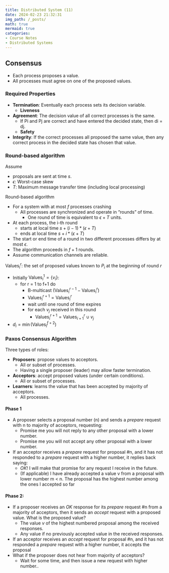 ```yaml
---
title: Distributed System (11)
date: 2024-02-23 21:32:31
img_path: /_posts/
math: true
mermaid: true
categories:
- Course Notes
- Distributed Systems
---
```


## Consensus

- Each process proposes a value.
- All processes must agree on one of the proposed values.

### Required Properties

- **Termination**: Eventually each process sets its decision variable.
  - **Liveness**
- **Agreement**: The decision value of all correct processes is the same.
  - If Pi and Pj are correct and have entered the decided state, then di = dj.
  - **Safety**
- **Integrity**: If the correct processes all proposed the same value, then any correct process in the decided state has chosen that value.

### Round-based algorithm

Assume

- proposals are sent at time $s$.
- $\epsilon$: Worst-case skew
- $T$: Maximum message transfer time (including local processing)

Round-based algorithm

- For a system with at most $f$ processes crashing
  - All processes are synchronized and operate in “rounds” of time.
    - One round of time is equivalent to $\epsilon + T$ units.
- At each process, the i-th round
  - starts at local time $s + (i -1)*(\epsilon + T)$
  - ends at local time $s + i*(\epsilon + T)$
- The start or end time of a round in two different processes differs by at most $\epsilon$.
- The algorithm proceeds in $f+1$ rounds.
- Assume communication channels are reliable.

$\text{Values}_{i}^{r}$: the set of proposed values known to $P_i$ at the beginning of round $r$

- Initially $\text{Values}_{i}^{1} = \{v_i\}$:
  - for r = 1 to f+1 do
    - B-multicast $(\text{Values}_{i}^{r-1} - \text{Values}_{i}^{r})$
    - $\text{Values}_{i}^{r+1} = \text{Values}_{i}^{r}$
    - wait until one round of time expires
    - for each $v_j$ received in this round
      - $\text{Values}_{i}^{r+1} = \text{Values}_{i+1}^{r} \cup v_j$
- $d_i = \min(\text{Values}_{i}^{f+2})$

### Paxos Consensus Algorithm

Three types of roles:

- **Proposers**: propose values to acceptors.
  - All or subset of processes.
  - Having a single proposer (leader) may allow faster termination.
- **Acceptors**: accept proposed values (under certain conditions).
  - All or subset of processes.
- **Learners**: learns the value that has been accepted by majority of acceptors.
  - All processes. 

<!-- #### Try 1: Single Phase

- A proposer multicasts its proposed value to a large enough set (larger than majority) of acceptors.
- An acceptor accepts the first proposed value it receives.
- If majority of acceptors have accepted the same value v, then v is the decided value.  -->

#### Phase 1

- A proposer selects a proposal number (n) and sends a *prepare*
request with n to majority of acceptors, requesting:
  - Promise me you will not reply to any other proposal with a lower
number.
  - Promise me you will not accept any other proposal with a lower
number.
- If an acceptor receives a *prepare* request for proposal #n, and it
has not responded to a *prepare* request with a higher number, it
replies back saying:
  - *OK*! I will make that promise for any request I receive in the future.
  - (If applicable) I have already accepted a value v from a proposal with lower number m < n. The proposal has the highest number among the ones I accepted so far

#### Phase 2:

- If a proposer receives an *OK* response for its *prepare* request
#n from a majority of acceptors, then it sends an *accept* request
with a proposed value. What is the proposed value?
  - The value $v$ of the highest numbered proposal among the received
responses.
  - Any value if no previously accepted value in the received responses.
- If an acceptor receives an *accept* request for proposal #n, and it
has not responded a *prepare* request with a higher number, it
accepts the proposal
- What if the proposer does not hear from majority of acceptors?
  - Wait for some time, and then issue a new request with higher
number..